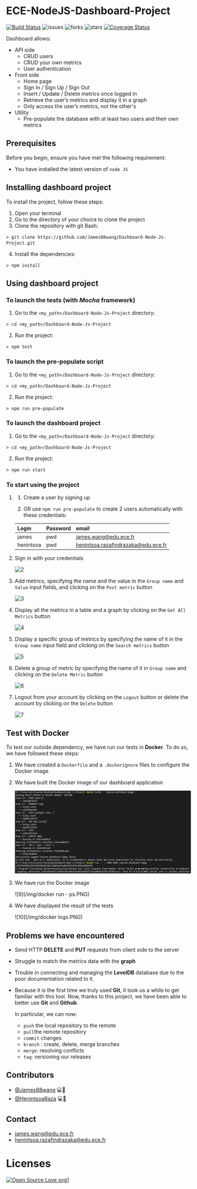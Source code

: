 # ECE-NodeJS-Dashboard-Project 
[![Build Status](https://travis-ci.org/James88wang/Dashboard-Node-Js-Project.svg?branch=master)](https://travis-ci.org/James88wang/Dashboard-Node-Js-Project) ![issues](https://img.shields.io/github/issues/James88wang/Dashboard-Node-Js-Project) ![forks](https://img.shields.io/github/forks/James88wang/Dashboard-Node-Js-Project) ![stars](https://img.shields.io/github/stars/James88wang/Dashboard-Node-Js-Project) [![Coverage Status](https://coveralls.io/repos/github/James88wang/Dashboard-Node-Js-Project/badge.svg?branch=master)](https://coveralls.io/github/James88wang/Dashboard-Node-Js-Project?branch=master) 



Dashboard allows:

  * API side
    - CRUD users 
    - CRUD your own metrics 
    - User authentication
  * Front side
    - Home page
    - Sign In / Sign Up / Sign Out
    - Insert / Update / Delete metrics once logged in
    - Retrieve the user’s metrics and display it in a graph
    - Only access the user’s metrics, not the other's
  * Utility
    - Pre-populate the database with at least two users and their own metrics


## Prerequisites

Before you begin, ensure you have met the following requirement:
  * You have installed the latest version of `node JS`



## Installing dashboard project

To install the project, follow these steps:
1. Open your terminal
2. Go to the directory of your choice to clone the project
3. Clone the repository with git Bash:

```shell
> git clone https://github.com/James88wang/Dashboard-Node-Js-Project.git
```

4. Install the dependencies:

```shell
> npm install
```



## Using dashboard project

### To launch the tests (with *Mocha* framework)

1. Go to the `<my_path>/Dashboard-Node-Js-Project` directory:

```shell
> cd <my_path>/Dashboard-Node-Js-Project
```

2. Run the project:

```shell
> npm test
```




### To launch the pre-populate script

1. Go to the `<my_path>/Dashboard-Node-Js-Project` directory:

```shell
> cd <my_path>/Dashboard-Node-Js-Project
```

2. Run the project:

```shell
> npm run pre-populate
```



### To launch the dashboard project

1. Go to the `<my_path>/Dashboard-Node-Js-Project` directory:

```shell
> cd <my_path>/Dashboard-Node-Js-Project
```

2. Run the project:

```shell
> npm run start
```



### To start using the project

1. 1. Create a user by signing up

   2.  OR use `npm run pre-populate` to create 2 users automatically with these credentials:



   | Login | Password | email                 |
   | ----- | -------- | --------------------- |
   | james | pwd      | james.wang@edu.ece.fr |
   | henintsoa | pwd      | henintsoa.razafindrazaka@edu.ece.fr |
   
   
   
2. Sign in with your credentials

   
   
   
   ![2](/img/2.png)
   



3. Add metrics, specifying the name and the value in the `Group name` and `Value` input fields, and clicking on the `Post metric` button

   
   
   ![3](/img/3.png)




4. Display all the metrics in a table and a graph by clicking on the `Get All Metrics` button

   
   
   ![4](/img/4.png)




5. Display a specific group of metrics by specifying the name of it in the `Group name` input field and clicking on the `Search metrics` button

   
   
   ![5](/img/5.png)



6. Delete a group of metric by specifying the name of it in `Group name` and clicking on the `Delete Metric` button

   
   
   ![6](/img/6.png)



7. Logout from your account by clicking on the `Logout` button or delete the account by clicking on the `Delete` button

   
   
   ![7](/img/7.png)





## Test with Docker
To test our outside dependency, we have run our tests in **Docker**. To do so, we have followed these steps:

1. We have created a `Dockerfile` and a `.dockerignore` files to configure the Docker image 

2. We have built the Docker image of our dashboard application

   ![8](/img/docker-build.PNG)


3. We have run the Docker image

   ![9](/img/docker run - ps.PNG)


4. We have displayed the result of the tests

   ![10](/img/docker logs.PNG)




## Problems we have encountered

* Send HTTP **DELETE** and **PUT** requests from client side to the server

* Struggle to match the metrics data with the **graph** 

* Trouble in connecting and managing the **LevelDB** database due to the poor documentation related to it.

* Because it is the first time we truly used **Git**, it took us a while to get familiar with this tool. Now, thanks to this project, we have been able to better use **Git** and **Github**. 
  
  In particular, we can now: 
  
  * `push` the local repository to the remote
  * `pull`the remote repository
  * `commit` changes
  * `branch` : create, delete, merge branches
  * `merge`: resolving conflicts
  * `tag`: versioning our releases



## Contributors

* [@James88wang](https://github.com/James88wang) 💻🐛
* [@HenintsoaRaza](https://github.com/HenintsoaRaza) 💻🐛



## Contact

* james.wang@edu.ece.fr
* henintsoa.razafindrazaka@edu.ece.fr



# Licenses

[![Open Source Love svg1](https://badges.frapsoft.com/os/v1/open-source.svg?v=103)](https://github.com/ellerbrock/open-source-badges/)